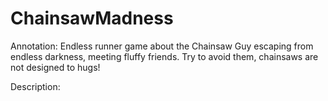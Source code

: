 # ChainsawMadness
Annotation: Endless runner game about the Chainsaw Guy escaping from endless darkness, meeting fluffy friends. Try to avoid them, chainsaws are not designed to hugs!

Description: 

